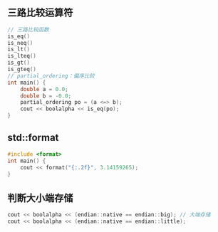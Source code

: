 ## 三路比较运算符

```C++
// 三路比较函数
is_eq()
is_neq()
is_lt()
is_lteq()
is_gt()
is_gteq()
// partial_ordering：偏序比较
int main() {
    double a = 0.0;
    double b = -0.0;
    partial_ordering po = (a <=> b);
    cout << boolalpha << is_eq(po);
}
```

## std::format

```C++
#include <format>
int main() {
    cout << format("{:.2f}", 3.14159265);
}
```

## 判断大小端存储

```C++
cout << boolalpha << (endian::native == endian::big); // 大端存储
cout << boolalpha << (endian::native == endian::little);
```

